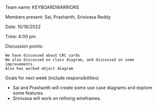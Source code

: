  
 
 

Team name: KEYBOARDWARRIORS

Members present: Sai, Prashanth, Srinivasa Reddy

Date: 10/18/2022

Time: 4:00 pm

Discussion points:

    We have discussed about CRC cards
    We also discussed on class diagram, and discussed on some improvements.
    Also has worked object diagram

Goals for next week (include responsibilities)

*  Sai and Prashanth will create some use case diagrams and explore some features.
*  Srinivasa will work on refining wireframes.

